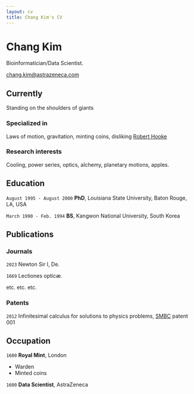 ```yaml
---
layout: cv
title: Chang Kim's CV
---
```

# Chang Kim
Bioinformatician/Data Scientist.

<div id="webaddress">
<a href="chang.kim@astrazeneca.com">chang.kim@astrazeneca.com</a>
</div>


## Currently

Standing on the shoulders of giants

### Specialized in

Laws of motion, gravitation, minting coins, disliking [Robert Hooke](http://en.wikipedia.org/wiki/Robert_Hooke)


### Research interests

Cooling, power series, optics, alchemy, planetary motions, apples.


## Education

`August 1995 - August 2000`
__PhD__, Louisiana State University, Baton Rouge, LA, USA

`March 1990 - Feb. 1994`
__BS__, Kangwon National University, South Korea

## Publications

<!-- A list is also available [online](http://scholar.google.co.uk/citations?user=LTOTl0YAAAAJ) -->

### Journals

`2023`
Newton Sir I, De. 

`1669`
Lectiones opticæ.

etc. etc. etc.

### Patents

`2012`
Infinitesimal calculus for solutions to physics problems, [SMBC](http://www.techdirt.com/articles/20121011/09312820678/if-patents-had-been-around-time-newton.shtml) patent 001


## Occupation

`1600`
__Royal Mint__, London

- Warden
- Minted coins

`1600`
__Data Scientist__, AstraZeneca



<!-- ### Footer

Last updated: May 2013 -->


